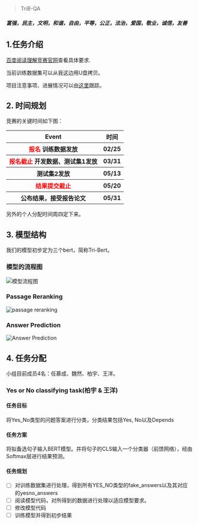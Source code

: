 > TriB-QA

###### **富强，民主，文明，和谐，自由，平等，公正，法治，爱国，敬业，诚信，友善**
## 1.任务介绍

[百度阅读理解竞赛官网](http://lic2019.ccf.org.cn/read)查看具体要求.  

当前训练数据集可以从我这边用U盘拷贝。

项目注意事项、进展情况可以由[这里](https://github.com/trib-plan/TriB-QA/projects/1)跟踪。

## 2. 时间规划

竞赛的关键时间如下图：
    <table>
        <tr>
            <th>Event</th>
            <th>时间</th>
        </tr>
        <tr>
            <th><font color=red>报名</font> 训练数据发放</th>
            <th>02/25</th>
        </tr>
        <tr>
            <th><font color=red>报名截止</font> 开发数据、测试集1发放</th>
            <th>03/31</th>
        </tr>
        <tr>
            <th>测试集2发放</th>
            <th>05/13</th>
        </tr>
        <tr>
            <th><font color=red>结果提交截止</font></th>
            <th>05/20</th>
        </tr>
        <tr>
            <th>公布结果，接受报告论文
            <th>05/31</th>
        </tr>
    </table>

另外的个人分配时间周四定下来。

## 3. 模型结构

我们的模型初步定为三个bert，简称Tri-Bert。

### 模型的流程图
![模型流程图](http://d.hiphotos.baidu.com/image/%70%69%63/item/aec379310a55b319b8172d674da98226cffc1731.jpg)
### Passage Reranking
![passage reranking](http://f.hiphotos.baidu.com/image/%70%69%63/item/96dda144ad34598277664b8002f431adcbef8430.jpg)
### Answer Prediction
![Answer Prediction](http://f.hiphotos.baidu.com/image/%70%69%63/item/0bd162d9f2d3572c6cbe35ce8413632762d0c340.jpg)

## 4. 任务分配

小组目前成员4名：任慕成、魏然、柏宇、王洋。

### Yes or No classifying task(柏宇 & 王洋)

#### 任务目标

将Yes_No类型的问题答案进行分类，分类结果包括Yes, No以及Depends

#### 任务方案

将拟备选句子输入BERT模型。并将句子的CLS输入一个分类器（前馈网络），经由Softmax层进行结果预测。

#### 任务规划

- [ ] 对训练数据集进行处理，得到所有YES_NO类型的fake_answers以及其对应的yesno_answers
- [ ] 阅读模型代码，对所得到的数据进行处理以适应模型要求。
- [ ] 修改模型代码
- [ ] 训练模型并得到初步结果
